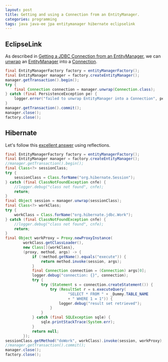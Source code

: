 ```yaml
---
layout: post
title: Getting and using a Connection from an EntityManager.
categories: programming
tags: java java-ee jpa entitymanager hibernate eclipselink
---
```


## EclipseLink

As described in [Getting a JDBC Connection from an EntityManager](https://wiki.eclipse.org/EclipseLink/Examples/JPA/EMAPI#Getting_a_JDBC_Connection_from_an_EntityManager), we can [unwrap](http://docs.oracle.com/javaee/7/api/javax/persistence/EntityManager.html#unwrap-java.lang.Class-) an [EntityManager](http://docs.oracle.com/javaee/7/api/javax/persistence/EntityManager.html) into a [Connection](http://docs.oracle.com/javase/8/docs/api/java/sql/Connection.html).

```java
final EntityManagerFactory factory = entityManagerFactory();
final EntityManager manager = factory.createEntityManager();
manager.getTransaction().begin();
try {
    final Connection connection = manager.unwrap(Connection.class);
} catch (final PersistenceException pe) {
    logger.error("failed to unwrap EntityManager into a Connection", pe);
}
manager.getTransaction().commit();
manager.close();
factory.close();
```

## Hibernate

Let's follow this [excellent answer](http://stackoverflow.com/a/7626387/330457) using reflections.

```java
final EntityManagerFactory factory = entityManagerFactory();
final EntityManager manager = factory.createEntityManager();
//manager.getTransaction().begin();
final Class<?> sessionClass;
try {
    sessionClass = Class.forName("org.hibernate.Session");
} catch (final ClassNotFoundException cnfe) {
    //logger.debug("class not found", cnfe);
    return;
}
final Object session = manager.unwrap(sessionClass);
final Class<?> workClass;
try {
    workClass = Class.forName("org.hibernate.jdbc.Work");
} catch (final ClassNotFoundException cnfe) {
    //logger.debug("class not found", cnfe);
    return;
}
final Object workProxy = Proxy.newProxyInstance(
        workClass.getClassLoader(),
        new Class[]{workClass},
        (proxy, method, args) -> {
            if (!method.getName().equals("execute")) {
                return method.invoke(session, args);
            }
            final Connection connection = (Connection) args[0];
            logger.debug("connection: {}", connection);
            try {
                try (Statement s = connection.createStatement()) {
                    try (ResultSet r = s.executeQuery(
                            "SELECT * FROM " + _Dummy.TABLE_NAME
                            + " WHERE 1 = 1")) {
                        logger.debug("result set retrieved");
                    }
                }
            } catch (final SQLException sqle) {
                sqle.printStackTrace(System.err);
            }
            return null;
        });
sessionClass.getMethod("doWork", workClass).invoke(session, workProxy);
//manager.getTransaction().commit();
manager.close();
factory.close();
```
